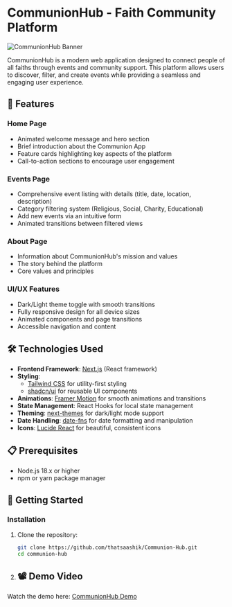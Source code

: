 # CommunionHub - Faith Community Platform

![CommunionHub Banner](https://placeholder.svg?height=300&width=800)

CommunionHub is a modern web application designed to connect people of all faiths through events and community support. This platform allows users to discover, filter, and create events while providing a seamless and engaging user experience.

## 🌟 Features

### Home Page
- Animated welcome message and hero section
- Brief introduction about the Communion App
- Feature cards highlighting key aspects of the platform
- Call-to-action sections to encourage user engagement

### Events Page
- Comprehensive event listing with details (title, date, location, description)
- Category filtering system (Religious, Social, Charity, Educational)
- Add new events via an intuitive form
- Animated transitions between filtered views

### About Page
- Information about CommunionHub's mission and values
- The story behind the platform
- Core values and principles

### UI/UX Features
- Dark/Light theme toggle with smooth transitions
- Fully responsive design for all device sizes
- Animated components and page transitions
- Accessible navigation and content

## 🛠️ Technologies Used

- **Frontend Framework**: [Next.js](https://nextjs.org/) (React framework)
- **Styling**: 
  - [Tailwind CSS](https://tailwindcss.com/) for utility-first styling
  - [shadcn/ui](https://ui.shadcn.com/) for reusable UI components
- **Animations**: [Framer Motion](https://www.framer.com/motion/) for smooth animations and transitions
- **State Management**: React Hooks for local state management
- **Theming**: [next-themes](https://github.com/pacocoursey/next-themes) for dark/light mode support
- **Date Handling**: [date-fns](https://date-fns.org/) for date formatting and manipulation
- **Icons**: [Lucide React](https://lucide.dev/) for beautiful, consistent icons

## 📋 Prerequisites

- Node.js 18.x or higher
- npm or yarn package manager

## 🚀 Getting Started

### Installation

1. Clone the repository:
   ```bash
   git clone https://github.com/thatsaashik/Communion-Hub.git
   cd communion-hub

 2.  ## 📽️ Demo Video
Watch the demo here: [CommunionHub Demo](https://drive.google.com/file/d/1XMJDJbgRmakgZNYtFA9Cr1Gxgd6EciS-/view?usp=sharing)
